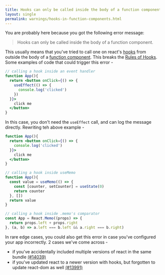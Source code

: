 ```yaml
---
title: Hooks can only be called inside the body of a function component.
layout: single
permalink: warnings/hooks-in-function-components.html
---
```


You are probably here because you got the following error message:

> Hooks can only be called inside the body of a function component.

This usually means that you've tried to call one on react's [hooks]() from outside the body of a [function component](). This breaks the [Rules of Hooks](). Some examples of code that could trigger this error - 

```jsx
// calling a hook inside an event handler
function App(){
  return <button onClick={() => {
    useEffect(() => {
      console.log('clicked')
    })
  }}> 
    click me
  </button>
} 
```
In this case, you don't need the `useEffect` call, and can log the message directly. Rewriting teh above example - 
```jsx
function App(){
  return <button onClick={() => {
    console.log('clicked')
  }}> 
    click me
  </button>
} 
```

```jsx
// calling a hook inside useMemo
function App(){
  const value = useMemo(() => {
    const [counter, setCounter] = useState(0)
    return counter
  }, [])
  return value
}
```

```jsx
// calling a hook inside .memo's comparator
const App = React.Memo((props) => {
  return props.left + props.right
}, (a, b) => a.left === b.left && a.right === b.right)
```

In rare edge cases, you could also get this error in case you've configured your app incorrectly. 2 cases we've come across - 
- if you've accidentally included multiple versions of react in the same bundle [(#14039)](https://github.com/facebook/react/issues/14039)
- if you've updated react to a newer version with hooks, but forgotten to update react-dom as well [(#13991)](https://github.com/facebook/react/issues/13991) 
